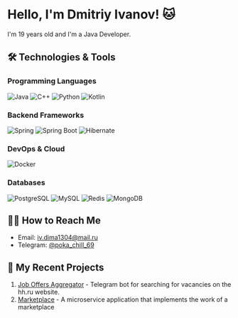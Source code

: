 # Hello, I'm Dmitriy Ivanov! 🐱

I'm 19 years old and I'm a Java Developer.

## 🛠 Technologies & Tools

### Programming Languages
![Java](https://img.shields.io/badge/-Java-007396?logo=java&logoColor=white)
![C++](https://img.shields.io/badge/-C++-00599C?logo=c%2B%2B&logoColor=white)
![Python](https://img.shields.io/badge/-Python-3776AB?logo=python&logoColor=white)
![Kotlin](https://img.shields.io/badge/-Kotlin-7F52FF?logo=kotlin&logoColor=white)

### Backend Frameworks
![Spring](https://img.shields.io/badge/-Spring-6DB33F?logo=spring&logoColor=white)
![Spring Boot](https://img.shields.io/badge/-Spring_Boot-6DB33F?logo=spring-boot&logoColor=white)
![Hibernate](https://img.shields.io/badge/-Hibernate-59666C?logo=hibernate&logoColor=white)

### DevOps & Cloud
![Docker](https://img.shields.io/badge/-Docker-2496ED?logo=docker&logoColor=white)

### Databases
![PostgreSQL](https://img.shields.io/badge/-PostgreSQL-336791?logo=postgresql&logoColor=white)
![MySQL](https://img.shields.io/badge/-MySQL-4479A1?logo=mysql&logoColor=white)
![Redis](https://img.shields.io/badge/-Redis-DC382D?logo=redis&logoColor=white)
![MongoDB](https://img.shields.io/badge/MongoDB-47A248?style=flat&logo=mongodb&logoColor=white)

## 👨‍💻 How to Reach Me

- Email: iv.dima1304@mail.ru
- Telegram: [@poka_chill_69](https://t.me/ваш-telegram)

## 🚀 My Recent Projects

1. [Job Offers Aggregator](https://github.com/Bazu-Bazu/Job-Offers-Aggregator) - Telegram bot for searching for vacancies on the hh.ru website.
2. [Marketplace](https://github.com/Bazu-Bazu/Marketplace) - A microservice application that implements the work of a marketplace
